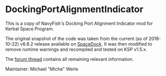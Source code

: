 # DockingPortAlignmentIndicator

This is a copy of NavyFish's Docking Port Alignment Indicator mod for Kerbal Space Program.

The original snapshot of the code was taken from the current (as of 2018-10-22) v6.8.2 release available on [SpaceDock](https://spacedock.info/mod/543/Docking%20Port%20Alignment%20Indicator). It was then modified to remove runtime warnings and recompiled and tested on KSP v1.5.x.

The [forum thread](https://forum.kerbalspaceprogram.com/index.php?showtopic=40423) contains all remaining relevant information.

Maintainer: Michael "Micha" Werle
